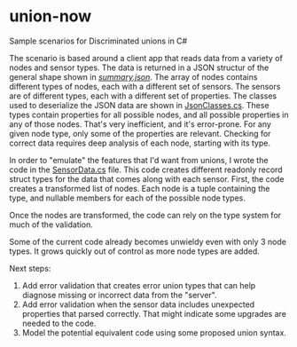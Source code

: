# union-now

Sample scenarios for Discriminated unions in C#

The scenario is based around a client app that reads data from a variety of nodes and sensor types. The data is returned in a JSON structur of the general shape shown in [*summary.json*](summary.json). The array of nodes contains different types of nodes, each with a different set of sensors. The sensors are of different types, each with a different set of properties. The classes used to deserialize the JSON data are shown in [JsonClasses.cs](JsonClasses.cs). These types contain properties for all possible nodes, and all possible properties in any of those nodes. That's very inefficient, and it's error-prone. For any given node type, only some of the properties are relevant. Checking for correct data requires deep analysis of each node, starting with its type.

In order to "emulate" the features that I'd want from unions, I wrote the code in the [SensorData.cs](SensorData.cs) file. This code creates different readonly record struct types for the data that comes along with each sensor. First, the code creates a transformed list of nodes. Each node is a tuple containing the type, and nullable members for each of the possible node types.

Once the nodes are transformed, the code can rely on the type system for much of the validation.

Some of the current code already becomes unwieldy even with only 3 node types. It grows quickly out of control as more node types are added.

Next steps:

1. Add error validation that creates error union types that can help diagnose missing or incorrect data from the "server".
1. Add error validation when the sensor data includes unexpected properties that parsed correctly. That might indicate some upgrades are needed to the code.
1. Model the potential equivalent code using some proposed union syntax.
